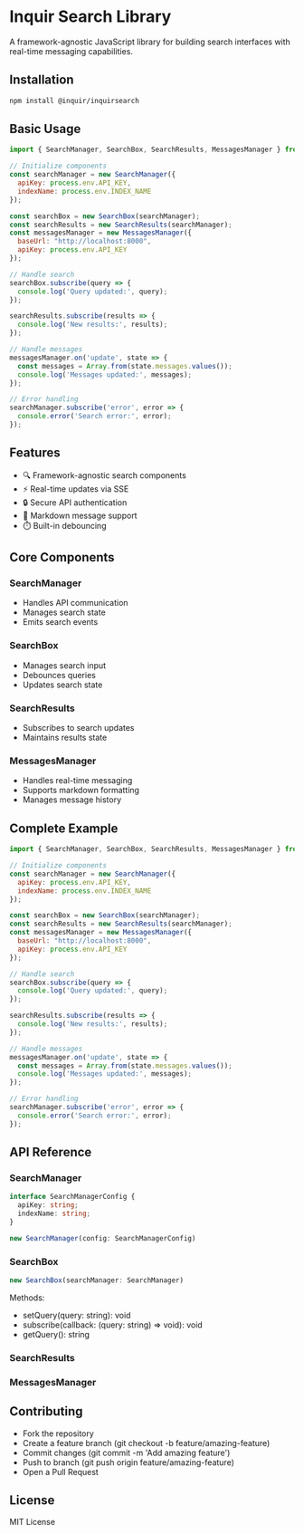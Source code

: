 # Inquir Search Library

A framework-agnostic JavaScript library for building search interfaces with real-time messaging capabilities.

## Installation

```bash
npm install @inquir/inquirsearch
```

## Basic Usage

```javascript
import { SearchManager, SearchBox, SearchResults, MessagesManager } from '@inquir/inquirsearch';

// Initialize components
const searchManager = new SearchManager({ 
  apiKey: process.env.API_KEY,
  indexName: process.env.INDEX_NAME 
});

const searchBox = new SearchBox(searchManager);
const searchResults = new SearchResults(searchManager);
const messagesManager = new MessagesManager({
  baseUrl: "http://localhost:8000",
  apiKey: process.env.API_KEY
});

// Handle search
searchBox.subscribe(query => {
  console.log('Query updated:', query);
});

searchResults.subscribe(results => {
  console.log('New results:', results);
});

// Handle messages
messagesManager.on('update', state => {
  const messages = Array.from(state.messages.values());
  console.log('Messages updated:', messages);
});

// Error handling
searchManager.subscribe('error', error => {
  console.error('Search error:', error);
});
```

## Features

- 🔍 Framework-agnostic search components
- ⚡ Real-time updates via SSE
- 🔒 Secure API authentication
- 📝 Markdown message support
- ⏱️ Built-in debouncing

## Core Components

### SearchManager
- Handles API communication
- Manages search state
- Emits search events

### SearchBox
- Manages search input
- Debounces queries
- Updates search state

### SearchResults
- Subscribes to search updates
- Maintains results state

### MessagesManager
- Handles real-time messaging
- Supports markdown formatting
- Manages message history

## Complete Example

```javascript
import { SearchManager, SearchBox, SearchResults, MessagesManager } from '@inquir/inquirsearch';

// Initialize components
const searchManager = new SearchManager({ 
  apiKey: process.env.API_KEY,
  indexName: process.env.INDEX_NAME 
});

const searchBox = new SearchBox(searchManager);
const searchResults = new SearchResults(searchManager);
const messagesManager = new MessagesManager({
  baseUrl: "http://localhost:8000",
  apiKey: process.env.API_KEY
});

// Handle search
searchBox.subscribe(query => {
  console.log('Query updated:', query);
});

searchResults.subscribe(results => {
  console.log('New results:', results);
});

// Handle messages
messagesManager.on('update', state => {
  const messages = Array.from(state.messages.values());
  console.log('Messages updated:', messages);
});

// Error handling
searchManager.subscribe('error', error => {
  console.error('Search error:', error);
});
```

## API Reference
### SearchManager

```typescript
interface SearchManagerConfig {
  apiKey: string;
  indexName: string;
}

new SearchManager(config: SearchManagerConfig)
```

### SearchBox

```typescript
new SearchBox(searchManager: SearchManager)
```

Methods:
- setQuery(query: string): void
- subscribe(callback: (query: string) => void): void
- getQuery(): string

### SearchResults
### MessagesManager
## Contributing
- Fork the repository
- Create a feature branch (git checkout -b feature/amazing-feature)
- Commit changes (git commit -m 'Add amazing feature')
- Push to branch (git push origin feature/amazing-feature)
- Open a Pull Request
## License
MIT License